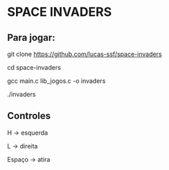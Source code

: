 # SPACE INVADERS

## Para jogar:
git clone https://github.com/lucas-ssf/space-invaders

cd space-invaders

gcc main.c lib_jogos.c -o invaders

./invaders

## Controles

H -> esquerda

L -> direita

Espaço -> atira
